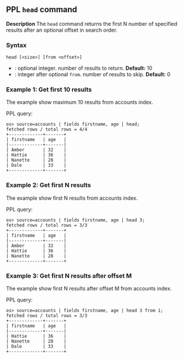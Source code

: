 ## PPL `head` command

**Description**
The ``head`` command returns the first N number of specified results after an optional offset in search order.


### Syntax
`head [<size>] [from <offset>]`

* <size>: optional integer. number of results to return. **Default:** 10
* <offset>: integer after optional ``from``. number of results to skip. **Default:** 0

### Example 1: Get first 10 results

The example show maximum 10 results from accounts index.

PPL query:

    os> source=accounts | fields firstname, age | head;
    fetched rows / total rows = 4/4
    +-------------+-------+
    | firstname   | age   |
    |-------------+-------|
    | Amber       | 32    |
    | Hattie      | 36    |
    | Nanette     | 28    |
    | Dale        | 33    |
    +-------------+-------+

### Example 2: Get first N results

The example show first N results from accounts index.

PPL query:

    os> source=accounts | fields firstname, age | head 3;
    fetched rows / total rows = 3/3
    +-------------+-------+
    | firstname   | age   |
    |-------------+-------|
    | Amber       | 32    |
    | Hattie      | 36    |
    | Nanette     | 28    |
    +-------------+-------+

### Example 3: Get first N results after offset M

The example show first N results after offset M from accounts index.

PPL query:

    os> source=accounts | fields firstname, age | head 3 from 1;
    fetched rows / total rows = 3/3
    +-------------+-------+
    | firstname   | age   |
    |-------------+-------|
    | Hattie      | 36    |
    | Nanette     | 28    |
    | Dale        | 33    |
    +-------------+-------+
